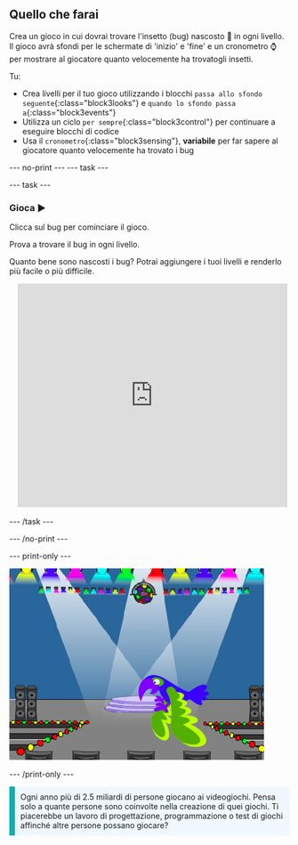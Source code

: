 ## Quello che farai

Crea un gioco in cui dovrai trovare l'insetto (bug) nascosto 🐞 in ogni livello. Il gioco avrà sfondi per le schermate di 'inizio' e 'fine' e un cronometro ⌚ per mostrare al giocatore quanto velocemente ha trovatogli insetti.

Tu:
+ Crea livelli per il tuo gioco utilizzando i blocchi `passa allo sfondo seguente`{:class="block3looks"} e `quando lo sfondo passa a`{:class="block3events"}
+ Utilizza un ciclo `per sempre`{:class="block3control"} per continuare a eseguire blocchi di codice
+ Usa il `cronometro`{:class="block3sensing"}, **variabile** per far sapere al giocatore quanto velocemente ha trovato i bug

--- no-print --- --- task ---

--- task ---

### Gioca ▶️
<div style="display: flex; flex-wrap: wrap">
<div style="flex-basis: 200px; flex-grow: 1">  
Clicca sul bug per cominciare il gioco.

Prova a trovare il bug in ogni livello.

Quanto bene sono nascosti i bug? Potrai aggiungere i tuoi livelli e renderlo più facile o più difficile.

</div>
<div class="scratch-preview" style="margin-left: 15px;">
  <iframe allowtransparency="true" width="485" height="402" src="https://scratch.mit.edu/projects/embed/1156707423/?autostart=false" frameborder="0"></iframe>
</div>
</div>

--- /task ---

--- /no-print ---

--- print-only ---

![Il progetto completo.](images/showcase_static.png)

--- /print-only ---

<p style="border-left: solid; border-width:10px; border-color: #0faeb0; background-color: aliceblue; padding: 10px;">
Ogni anno più di 2.5 miliardi di persone giocano ai videogiochi. Pensa solo a quante persone sono coinvolte nella creazione di quei giochi. Ti piacerebbe un lavoro di progettazione, programmazione o test di giochi affinché altre persone possano giocare? 
</p>
